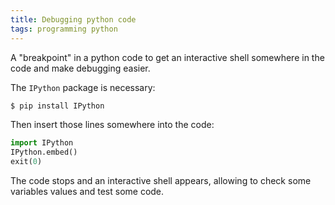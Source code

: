 ```yaml
---
title: Debugging python code
tags: programming python
---
```


A "breakpoint" in a python code to get an interactive shell somewhere in the code and make debugging easier.

<!--more-->

The `IPython` package is necessary:

```bash
$ pip install IPython
```

Then insert those lines somewhere into the code:

```python
import IPython
IPython.embed()
exit(0)
```

The code stops and an interactive shell appears, allowing to check some variables values and test some code.

